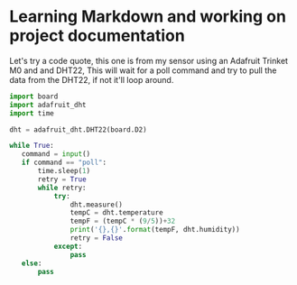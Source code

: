 # Learning Markdown and working on project documentation

Let's try a code quote, this one is from my sensor using an Adafruit Trinket M0 and and DHT22, This will wait for a poll command and try to pull the data from the DHT22, if not it'll loop around.
 
 ```python
import board
import adafruit_dht
import time

dht = adafruit_dht.DHT22(board.D2)

while True:
    command = input()
    if command == "poll":
        time.sleep(1)
        retry = True
        while retry:
            try:
                dht.measure()
                tempC = dht.temperature
                tempF = (tempC * (9/5))+32
                print('{},{}'.format(tempF, dht.humidity))
                retry = False
            except:
                pass
    else:
        pass
```
